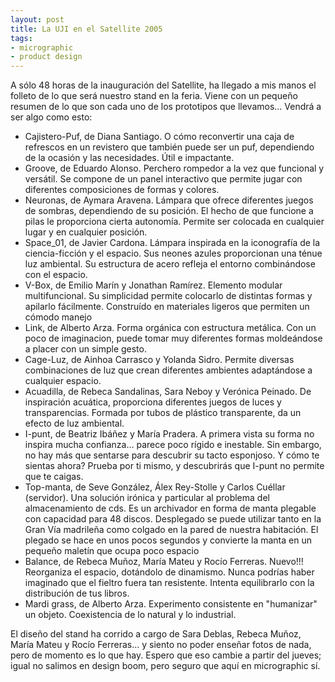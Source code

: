 ```yaml
---
layout: post
title: La UJI en el Satellite 2005
tags:
- micrographic
- product design
---
```

A sólo 48 horas de la inauguración del Satellite, ha llegado a mis manos el folleto de lo que será nuestro stand en la feria. Viene con un pequeño resumen de lo que son cada uno de los prototipos que llevamos… Vendrá a ser algo como esto:

* Cajistero-Puf, de Diana Santiago. O cómo reconvertir una caja de refrescos en un revistero que también puede ser un puf, dependiendo de la ocasión y las necesidades. Útil e impactante.
* Groove, de Eduardo Alonso. Perchero rompedor a la vez que funcional y versátil. Se compone de un panel interactivo que permite jugar con diferentes composiciones de formas y colores.
* Neuronas, de Aymara Aravena. Lámpara que ofrece diferentes juegos de sombras, dependiendo de su posición. El hecho de que funcione a pilas le proporciona cierta autonomía. Permite ser colocada en cualquier lugar y en cualquier posición.
* Space_01, de Javier Cardona. Lámpara inspirada en la iconografía de la ciencia-ficción y el espacio. Sus neones azules proporcionan una ténue luz ambiental. Su estructura de acero refleja el entorno combinándose con el espacio.
* V-Box, de Emilio Marín y Jonathan Ramírez. Elemento modular multifuncional. Su simplicidad permite colocarlo de distintas formas y apilarlo fácilmente. Construído en materiales ligeros que permiten un cómodo manejo
* Link, de Alberto Arza. Forma orgánica con estructura metálica. Con un poco de imaginacion, puede tomar muy diferentes formas moldeándose a placer con un simple gesto.
* Cage-Luz, de Ainhoa Carrasco y Yolanda Sidro. Permite diversas combinaciones de luz que crean diferentes ambientes adaptándose a cualquier espacio.
* Acuadilla, de Rebeca Sandalinas, Sara Neboy y Verónica Peinado. De inspiración acuática, proporciona diferentes juegos de luces y transparencias. Formada por tubos de plástico transparente, da un efecto de luz ambiental.
*  I-punt, de Beatriz Ibáñez y María Pradera. A primera vista su forma no inspira mucha confianza… parece poco rígido e inestable. Sin embargo, no hay más que sentarse para descubrir su tacto esponjoso. Y cómo te sientas ahora? Prueba por ti mismo, y descubrirás que I-punt no permite que te caigas.
* Top-manta, de Seve González, Álex Rey-Stolle y Carlos Cuéllar (servidor). Una solución irónica y particular al problema del almacenamiento de cds. Es un archivador en forma de manta plegable con capacidad para 48 discos. Desplegado se puede utilizar tanto en la Gran Vía madrileña como colgado en la pared de nuestra habitación. El plegado se hace en unos pocos segundos y convierte la manta en un pequeño maletín que ocupa poco espacio
* Balance, de Rebeca Muñoz, María Mateu y Rocío Ferreras. Nuevo!!! Reorganiza el espacio, dotándolo de dinamismo. Nunca podrías haber imaginado que el fieltro fuera tan resistente. Intenta equilibrarlo con la distribución de tus libros.
* Mardi grass, de Alberto Arza. Experimento consistente en "humanizar" un objeto. Coexistencia de lo natural y lo industrial.

El diseño del stand ha corrido a cargo de Sara Deblas, Rebeca Muñoz, María Mateu y Rocío Ferreras… y siento no poder enseñar fotos de nada, pero de momento es lo que hay. Espero que eso cambie a partir del jueves; igual no salimos en design boom, pero seguro que aquí en micrographic sí.
